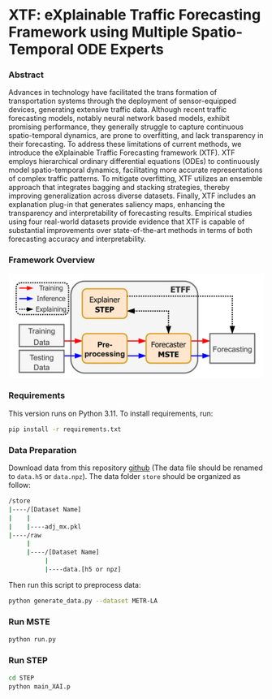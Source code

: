 # XTF: eXplainable Traffic Forecasting Framework using Multiple Spatio-Temporal ODE Experts

### Abstract
Advances in technology have facilitated the trans formation of transportation systems through the deployment of sensor-equipped devices, generating extensive traffic data. Although recent traffic forecasting models, notably neural network based models, exhibit promising performance, they generally struggle to capture continuous spatio-temporal dynamics, are prone to overfitting, and lack transparency in their forecasting. To address these limitations of current methods, we introduce the eXplainable Traffic Forecasting framework (XTF). XTF employs hierarchical ordinary differential equations (ODEs) to continuously model spatio-temporal dynamics, facilitating more accurate representations of complex traffic patterns. To mitigate overfitting, XTF utilizes an ensemble approach that integrates bagging and stacking strategies, thereby improving generalization across diverse datasets. Finally, XTF includes an explanation plug-in that generates saliency maps, enhancing the transparency and interpretability of forecasting results. Empirical studies using four real-world datasets provide evidence that XTF is capable of substantial improvements over state-of-the-art methods in terms of both forecasting accuracy and interpretability.

###  Framework Overview
![ Framework Overview](figures/Framework_Overview.jpg)

### Requirements
This version runs on Python 3.11. To install requirements, run:
```bash
pip install -r requirements.txt
```

### Data Preparation
Download data from this repository [github](https://github.com/Jimmy-7664/STD-MAE) (The data file should be renamed to `data.h5` or `data.npz`). The data folder `store` should be organized as follow:
```bash
/store
|----/[Dataset Name]
|    |
|    |----adj_mx.pkl
|----/raw
     |
     |----/[Dataset Name]
          |
          |----data.[h5 or npz]
```
Then run this script to preprocess data:
```bash
python generate_data.py --dataset METR-LA
```

### Run MSTE
```bash
python run.py
```

### Run STEP
```bash
cd STEP
python main_XAI.p
